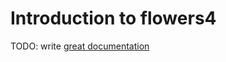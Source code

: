 # Introduction to flowers4

TODO: write [great documentation](http://jacobian.org/writing/what-to-write/)
